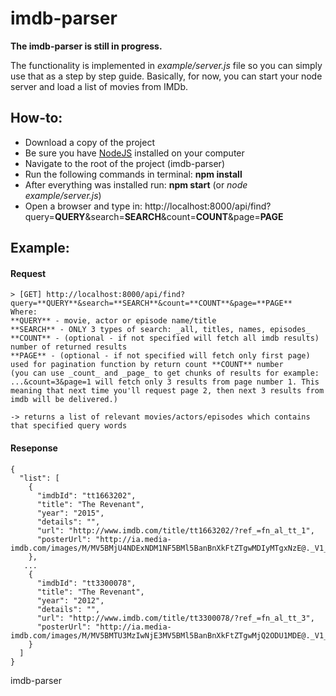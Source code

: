 # imdb-parser
**The imdb-parser is still in progress.**

The functionality is implemented in _example/server.js_ file so you can simply use that as a step by step guide.
Basically, for now, you can start your node server and load a list of movies from IMDb.

## How-to:
* Download a copy of the project
* Be sure you have [NodeJS](https://nodejs.org/) installed on your computer
* Navigate to the root of the project (imdb-parser)
* Run the following commands in terminal: **npm install**
* After everything was installed run: **npm start** (or _node example/server.js_)
* Open a browser and type in: http://localhost:8000/api/find?query=**QUERY**&search=**SEARCH**&count=**COUNT**&page=**PAGE**

## Example:
#### Request
```
> [GET] http://localhost:8000/api/find?query=**QUERY**&search=**SEARCH**&count=**COUNT**&page=**PAGE**  
Where:
**QUERY** - movie, actor or episode name/title
**SEARCH** - ONLY 3 types of search: _all, titles, names, episodes_
**COUNT** - (optional - if not specified will fetch all imdb results) number of returned results
**PAGE** - (optional - if not specified will fetch only first page) used for pagination function by return count **COUNT** number
(you can use _count_ and _page_ to get chunks of results for example: ...&count=3&page=1 will fetch only 3 results from page number 1. This meaning that next time you'll request page 2, then next 3 results from imdb will be delivered.)

-> returns a list of relevant movies/actors/episodes which contains that specified query words
```

#### Reseponse
```
{
  "list": [
    {
      "imdbId": "tt1663202",
      "title": "The Revenant",
      "year": "2015",
      "details": "",
      "url": "http://www.imdb.com/title/tt1663202/?ref_=fn_al_tt_1",
      "posterUrl": "http://ia.media-imdb.com/images/M/MV5BMjU4NDExNDM1NF5BMl5BanBnXkFtZTgwMDIyMTgxNzE@._V1_UX32_CR0,0,32,44_AL_.jpg"
    },
   ...
    {
      "imdbId": "tt3300078",
      "title": "The Revenant",
      "year": "2012",
      "details": "",
      "url": "http://www.imdb.com/title/tt3300078/?ref_=fn_al_tt_3",
      "posterUrl": "http://ia.media-imdb.com/images/M/MV5BMTU3MzIwNjE3MV5BMl5BanBnXkFtZTgwMjQ2ODU1MDE@._V1_UX32_CR0,0,32,44_AL_.jpg"
    }
  ]
}
```



imdb-parser
